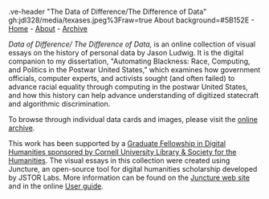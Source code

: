 .ve-header "The Data of Difference/The Difference of Data" gh:jdl328/media/texases.jpeg%3Fraw=true About background=#5B152E
    - [Home](/)
    - [About](/about1)
    - [Archive](//archive.org/details/@jason_ludwig416)

_Data of Difference/ The Difference of Data,_ is an online collection of visual essays on the history of personal data by Jason Ludwig. It is the digital companion to my dissertation, "Automating Blackness: Race, Computing, and Politics in the Postwar United States,” which examines how government officials, computer experts, and activists sought (and often failed) to advance racial equality through computing in the postwar United States, and how this history can help advance understanding of digitized statecraft and algorithmic discrimination. 

To browse through individual data cards and images, please visit the [online archive](archive.org/details/@jason_ludwig416).

This work has been supported by a [Graduate Fellowship in Digital Humanities sponsored by Cornell University Library & Society for the Humanities](https://blogs.cornell.edu/sgfdh/). The visual essays in this collection were created using Juncture, an open-source tool for digital humanities scholarship developed by JSTOR Labs. More information can be found on the [Juncture web site](https://juncture-digital.org) and in the online [User guide](https://github.com/JSTOR-Labs/juncture/wiki).
